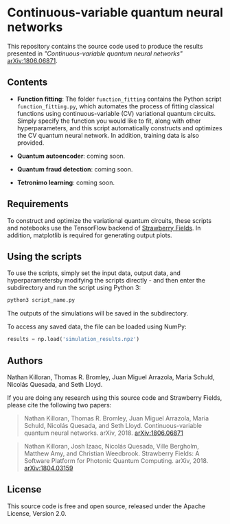 # Continuous-variable quantum neural networks

This repository contains the source code used to produce the results presented in *"Continuous-variable quantum neural networks"* [arXiv:1806.06871](https://arxiv.org/abs/1806.06871).

## Contents

* **Function fitting**: The folder `function_fitting` contains the Python script `function_fitting.py`, which automates the process of fitting classical functions using continuous-variable (CV) variational quantum circuits. Simply specify the function you would like to fit, along with other hyperparameters, and this script automatically constructs and optimizes the CV quantum neural network. In addition, training data is also provided.

* **Quantum autoencoder**: coming soon.

* **Quantum fraud detection**: coming soon.

* **Tetronimo learning**: coming soon.

## Requirements

To construct and optimize the variational quantum circuits, these scripts and notebooks use the TensorFlow backend of [Strawberry Fields](https://github.com/XanaduAI/strawberryfields). In addition, matplotlib is required for generating output plots.


## Using the scripts

To use the scripts, simply set the input data, output data, and hyperparametersby modifying the scripts directly - and then enter the subdirectory and run the script using Python 3:

```bash
python3 script_name.py
```

The outputs of the simulations will be saved in the subdirectory.

To access any saved data, the file can be loaded using NumPy:

```python
results = np.load('simulation_results.npz')
```

## Authors

Nathan Killoran, Thomas R. Bromley, Juan Miguel Arrazola, Maria Schuld, Nicolás Quesada, and Seth Lloyd.

If you are doing any research using this source code and Strawberry Fields, please cite the following two papers:

> Nathan Killoran, Thomas R. Bromley, Juan Miguel Arrazola, Maria Schuld, Nicolás Quesada, and Seth Lloyd. Continuous-variable quantum neural networks. arXiv, 2018. [arXiv:1806.06871](https://arxiv.org/abs/1806.06871)

> Nathan Killoran, Josh Izaac, Nicolás Quesada, Ville Bergholm, Matthew Amy, and Christian Weedbrook. Strawberry Fields: A Software Platform for Photonic Quantum Computing. arXiv, 2018. [arXiv:1804.03159](https://arxiv.org/abs/1804.03159)

## License

This source code is free and open source, released under the Apache License, Version 2.0.
